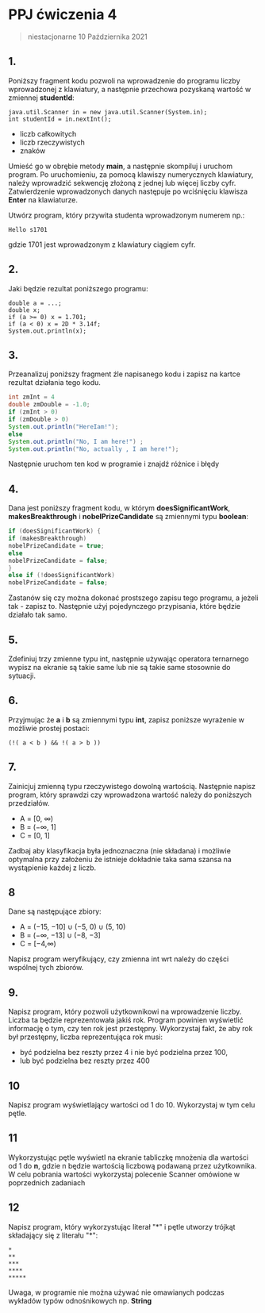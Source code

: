 # PPJ ćwiczenia 4

> niestacjonarne 10 Października 2021

## 1.

Poniższy fragment kodu pozwoli na wprowadzenie do programu liczby wprowadzonej
z klawiatury, a następnie przechowa pozyskaną wartość w zmiennej **studentId**:

```
java.util.Scanner in = new java.util.Scanner(System.in);
int studentId = in.nextInt();
```

- liczb całkowitych
- liczb rzeczywistych
- znaków

Umieść go w obrębie metody **main**, a następnie skompiluj i uruchom program. Po uruchomieniu, za pomocą klawiszy numerycznych klawiatury, należy wprowadzić sekwencję złożoną z jednej lub więcej liczby cyfr. Zatwierdzenie wprowadzonych danych następuje po wciśnięciu klawisza **Enter** na klawiaturze.

Utwórz program, który przywita studenta wprowadzonym numerem np.:

```
Hello s1701
```

gdzie 1701 jest wprowadzonym z klawiatury ciągiem cyfr.

## 2.

Jaki będzie rezultat poniższego programu:

```
double a = ...;
double x;
if (a >= 0) x = 1.701;
if (a < 0) x = 2D * 3.14f;
System.out.println(x);
```

## 3.

Przeanalizuj poniższy fragment źle napisanego kodu i zapisz na kartce rezultat działania tego kodu.

```java
int zmInt = 4
double zmDouble = -1.0;
if (zmInt > 0)
if (zmDouble > 0)
System.out.println("HereIam!");
else
System.out.println("No, I am here!") ;
System.out.println("No, actually , I am here!");
```

Następnie uruchom ten kod w programie i znajdź różnice i błędy

## 4.

Dana jest poniższy fragment kodu, w którym **doesSignificantWork**, **makesBreakthrough** i **nobelPrizeCandidate** są zmiennymi typu **boolean**:

```java
if (doesSignificantWork) {
if (makesBreakthrough)
nobelPrizeCandidate = true;
else
nobelPrizeCandidate = false;
}
else if (!doesSignificantWork)
nobelPrizeCandidate = false;
```

Zastanów się czy można dokonać prostszego zapisu tego programu, a jeżeli tak - zapisz to. Następnie użyj pojedynczego przypisania, które będzie działało tak samo.

## 5.

Zdefiniuj trzy zmienne typu int, następnie używając operatora ternarnego wypisz na ekranie są takie same lub nie są takie same stosownie do sytuacji.

## 6.

Przyjmując że **a** i **b** są zmiennymi typu **int**, zapisz poniższe wyrażenie w możliwie prostej postaci:

```
(!( a < b ) && !( a > b ))
```

## 7.

Zainicjuj zmienną typu rzeczywistego dowolną wartością. Następnie napisz program, który sprawdzi czy wprowadzona wartość należy do poniższych przedziałów.

- A = [0, ∞)
- B = (−∞, 1]
- C = [0, 1]

Zadbaj aby klasyfikacja była jednoznaczna (nie składana) i możliwie optymalna przy założeniu że istnieje dokładnie taka sama szansa na wystąpienie każdej z liczb.

## 8

Dane są następujące zbiory:

- A = (−15, −10] ∪ (−5, 0) ∪ (5, 10)
- B = (−∞, −13] ∪ (−8, −3]
- C = [−4,∞)

Napisz program weryfikujący, czy zmienna int wrt należy do części wspólnej tych zbiorów.

## 9.

Napisz program, który pozwoli użytkownikowi na wprowadzenie liczby. Liczba ta będzie reprezentowała jakiś rok. Program powinien wyświetlić informację o tym, czy ten rok jest przestępny. Wykorzystaj fakt, że aby rok był przestępny, liczba reprezentująca rok musi:

- być podzielna bez reszty przez 4 i nie być podzielna przez 100,
- lub być podzielna bez reszty przez 400

## 10

Napisz program wyświetlający wartości od 1 do 10. Wykorzystaj w tym celu pętle.

## 11

Wykorzystując pętle wyświetl na ekranie tabliczkę mnożenia dla wartości od 1 do **n**, gdzie n będzie wartością liczbową podawaną przez użytkownika. W celu pobrania wartości wykorzystaj polecenie Scanner omówione w poprzednich zadaniach

## 12

Napisz program, który wykorzystując literał "\*" i pętle utworzy trójkąt składający się z literału "\*":

```
*
**
***
****
*****
```

Uwaga, w programie nie można używać nie omawianych podczas wykładów typów
odnośnikowych np. **String**
